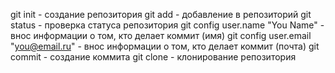 git init - создание репозитория
git add - добавление в репозиторий
git status - проверка статуса репозитория
git config user.name "You Name" - внос информации о том, кто делает коммит (имя)
git config user.email "you@email.ru" - внос информации о том, кто делает коммит (почта)
git commit - создание коммита
git clone <url> - клонирование репозитория


